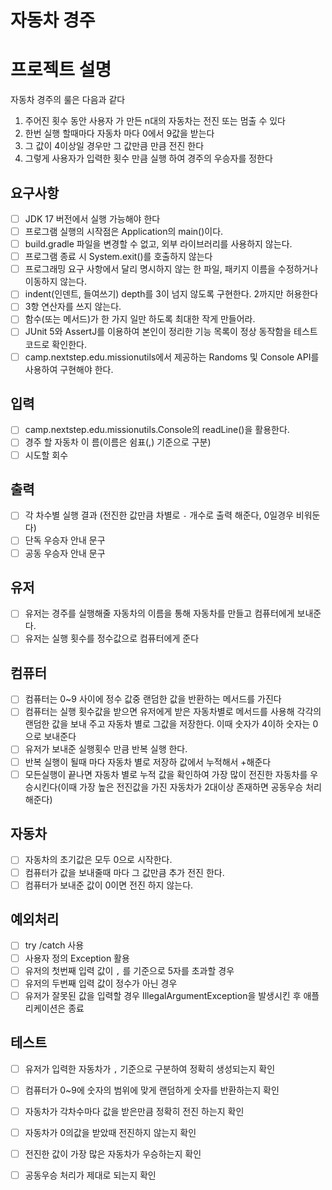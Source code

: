 # 자동차 경주

# 프로젝트 설명
자동차 경주의 룰은 다음과 같다
1) 주어진 횟수 동안 사용자 가 만든 n대의 자동차는 전진 또는 멈출 수 있다
2) 한번 실행 할때마다 자동차 마다 0에서 9값을 받는다
3) 그 값이 4이상일 경우만 그 값만큼 만큼 전진 한다
4) 그렇게 사용자가 입력한 횟수 만큼 실행 하여 경주의 우승자를 정한다

## 요구사항
- [ ] JDK 17 버전에서 실행 가능해야 한다
- [ ] 프로그램 실행의 시작점은 Application의 main()이다.
- [ ] build.gradle 파일을 변경할 수 없고, 외부 라이브러리를 사용하지 않는다.
- [ ] 프로그램 종료 시 System.exit()를 호출하지 않는다
- [ ] 프로그래밍 요구 사항에서 달리 명시하지 않는 한 파일, 패키지 이름을 수정하거나 이동하지 않는다.
- [ ] indent(인덴트, 들여쓰기) depth를 3이 넘지 않도록 구현한다. 2까지만 허용한다
- [ ] 3항 연산자를 쓰지 않는다.
- [ ] 함수(또는 메서드)가 한 가지 일만 하도록 최대한 작게 만들어라. 
- [ ] JUnit 5와 AssertJ를 이용하여 본인이 정리한 기능 목록이 정상 동작함을 테스트 코드로 확인한다. 
- [ ] camp.nextstep.edu.missionutils에서 제공하는 Randoms 및 Console API를 사용하여 구현해야 한다.

## 입력
- [ ] camp.nextstep.edu.missionutils.Console의 readLine()을 활용한다.
- [ ] 경주 할 자동차 이 름(이름은 쉼표(,) 기준으로 구분)
- [ ] 시도할 회수

## 출력 
- [ ] 각 차수별 실행 결과 (전진한 값만큼  차별로 `-` 개수로 출력 해준다, 0일경우 비워둔다)
- [ ] 단독 우승자 안내 문구
- [ ] 공동 우승자 안내 문구

## 유저
- [ ] 유저는 경주를 실행해줄 자동차의 이름을 통해 자동차를 만들고 컴퓨터에게 보내준다.
- [ ] 유저는 실행 횟수를 정수값으로 컴퓨터에게 준다

## 컴퓨터
- [ ] 컴퓨터는 0~9 사이에 정수 값중 랜덤한 값을 반환하는 메서드를 가진다
- [ ] 컴퓨터는 실행 횟수값을 받으면 유저에게 받은 자동차별로 메서드를 사용해 각각의 랜덤한 값을 보내 주고 자동차 별로 그값을 저장한다. 이때 숫자가 4이하 숫자는 0으로 보내준다
- [ ] 유저가 보내준 실행횟수 만큼 반복 실행 한다.
- [ ] 반복 실행이 될때 마다 자동차 별로 저장하 값에서 누적해서 +해준다
- [ ] 모든실행이 끝나면 자동차 별로 누적 값을 확인하여 가장 많이 전진한 자동차를 우승시킨다(이때 가장 높은 전진값을 가진 자동차가 2대이상 존재하면 공동우승 처리해준다)

## 자동차
- [ ] 자동차의 초기값은 모두 0으로 시작한다.
- [ ] 컴퓨터가 값을 보내줄때 마다 그 값만큼 추가 전진 한다.
- [ ] 컴퓨터가 보내준 값이 0이면 전진 하지 않는다.

## 예외처리
- [ ] try /catch 사용
- [ ] 사용자 정의 Exception 활용
- [ ] 유저의 첫번째 입력 값이 `,` 를 기준으로 5자를 초과할 경우
- [ ] 유저의 두번째 입력 값이 정수가 아닌 경우
- [ ] 유저가 잘못된 값을 입력할 경우 IllegalArgumentException을 발생시킨 후 애플리케이션은 종료

## 테스트
- [ ] 유저가 입력한 자동차가 `,` 기준으로 구분하여 정확히 생성되는지 확인
- [ ] 컴퓨터가 0~9에 숫자의 범위에 맞게 랜덤하게 숫자를 반환하는지 확인
- [ ] 자동차가 각차수마다 값을 받은만큼 정확히 전진 하는지 확인
- [ ] 자동차가 0의값을 받았때 전진하지 않는지 확인
- [ ] 전진한 값이 가장 많은 자동차가 우승하는지 확인
- [ ] 공동우승 처리가 제대로 되는지 확인

